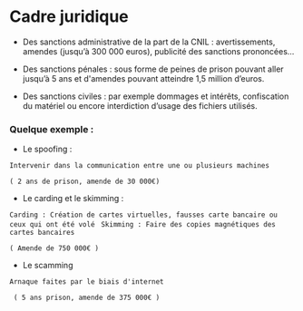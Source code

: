 # Cadre juridique

- Des sanctions administrative de la part de la CNIL : avertissements, amendes (jusqu’à 300 000 euros), publicité des sanctions prononcées…

- Des sanctions pénales : sous forme de peines de prison pouvant aller jusqu’à 5 ans et d'amendes pouvant atteindre 1,5 million d’euros.

- Des sanctions civiles : par exemple dommages et intérêts, confiscation du matériel ou encore interdiction d’usage des fichiers utilisés.

### Quelque exemple :
- Le spoofing :

``Intervenir dans la communication entre une ou plusieurs machines``

``( 2 ans de prison, amende de 30 000€)``

- Le carding et le skimming : 
  
``Carding : Création de cartes virtuelles, fausses carte bancaire ou ceux qui ont été volé
``
``Skimming : Faire des copies magnétiques des cartes bancaires``

``( Amende de 750 000€ )``

- Le scamming
  
``Arnaque faites par le biais d'internet``

`` ( 5 ans prison, amende de 375 000€ )``

